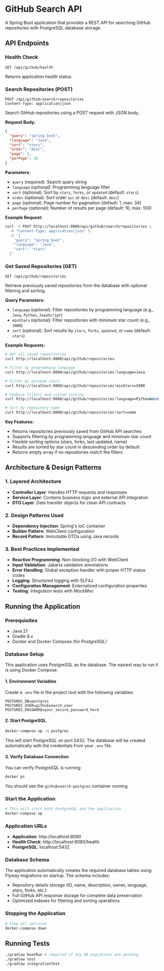 # GitHub Search API

A Spring Boot application that provides a REST API for searching GitHub repositories with PostgreSQL database storage.

## API Endpoints

### Health Check

```
GET /api/github/health
```

Returns application health status.

### Search Repositories (POST)

```
POST /api/github/search/repositories
Content-Type: application/json
```

Search GitHub repositories using a POST request with JSON body.

**Request Body:**
```json
{
  "query": "spring boot",
  "language": "Java",
  "sort": "stars",
  "order": "desc",
  "page": 1,
  "perPage": 10
}
```

**Parameters:**

- `query` (required): Search query string
- `language` (optional): Programming language filter
- `sort` (optional): Sort by `stars`, `forks`, or `updated` (default: `stars`)
- `order` (optional): Sort order `asc` or `desc` (default: `desc`)
- `page` (optional): Page number for pagination (default: 1, max: 34)
- `perPage` (optional): Number of results per page (default: 10, max: 100)

**Example Request:**
```bash
curl -X POST http://localhost:8080/api/github/search/repositories \
  -H "Content-Type: application/json" \
  -d '{
    "query": "spring boot",
    "language": "Java",
    "sort": "stars"
  }'
```

### Get Saved Repositories (GET)

```
GET /api/github/repositories
```

Retrieve previously saved repositories from the database with optional filtering and sorting.

**Query Parameters:**

- `language` (optional): Filter repositories by programming language (e.g., `Java`, `Python`, `JavaScript`)
- `minStars` (optional): Filter repositories with minimum star count (e.g., `1000`)
- `sort` (optional): Sort results by `stars`, `forks`, `updated`, or `name` (default: `stars`)

**Example Requests:**

```bash
# Get all saved repositories
curl http://localhost:8080/api/github/repositories

# Filter by programming language
curl http://localhost:8080/api/github/repositories?language=Java

# Filter by minimum stars
curl http://localhost:8080/api/github/repositories?minStars=5000

# Combine filters and custom sorting
curl http://localhost:8080/api/github/repositories?language=Python&minStars=1000&sort=forks

# Sort by repository name
curl http://localhost:8080/api/github/repositories?sort=name
```

**Key Features:**

- Returns repositories previously saved from GitHub API searches
- Supports filtering by programming language and minimum star count
- Flexible sorting options (stars, forks, last updated, name)
- Results are sorted by star count in descending order by default
- Returns empty array if no repositories match the filters

## Architecture & Design Patterns

### 1. **Layered Architecture**

- **Controller Layer**: Handles HTTP requests and responses
- **Service Layer**: Contains business logic and external API integration
- **DTO Layer**: Data transfer objects for clean API contracts

### 2. **Design Patterns Used**

- **Dependency Injection**: Spring's IoC container
- **Builder Pattern**: WebClient configuration
- **Record Pattern**: Immutable DTOs using Java records

### 3. **Best Practices Implemented**

- **Reactive Programming**: Non-blocking I/O with WebClient
- **Input Validation**: Jakarta validation annotations
- **Error Handling**: Global exception handler with proper HTTP status codes
- **Logging**: Structured logging with SLF4J
- **Configuration Management**: Externalized configuration properties
- **Testing**: Integration tests with MockMvc

## Running the Application

### Prerequisites

- Java 21
- Gradle 8.x
- Docker and Docker Compose (for PostgreSQL)

### Database Setup

This application uses PostgreSQL as the database. The easiest way to run it is using Docker Compose.

#### 1. Environment Variables

Create a `.env` file in the project root with the following variables:

```env
POSTGRES_DB=postgres
POSTGRES_USER=githubsearch_user
POSTGRES_PASSWORD=your_secure_password_here
```

#### 2. Start PostgreSQL

```bash
docker-compose up -d postgres
```

This will start PostgreSQL on port 5432. The database will be created automatically with the credentials from your
`.env` file.

#### 3. Verify Database Connection

You can verify PostgreSQL is running:

```bash
docker ps
```

You should see the `githubsearch-postgres` container running.

### Start the Application

```bash
# This will start both PostgreSQL and the application
docker-compose up
```

### Application URLs

- **Application**: http://localhost:8080
- **Health Check**: http://localhost:8080/health
- **PostgreSQL**: localhost:5432

### Database Schema

The application automatically creates the required database tables using Flyway migrations on startup. The schema
includes:

- Repository details storage (ID, name, description, owner, language, stars, forks, etc.)
- Full GitHub API response storage for complete data preservation
- Optimized indexes for filtering and sorting operations

### Stopping the Application

```bash
# Stop all services
docker-compose down
```

## Running Tests

```bash
./gradlew bootRun # required if any DB migrations are pending
./gradlew test
./gradlew integrationTest
```
